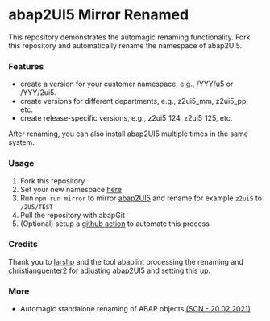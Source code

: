 # abap2UI5 Mirror Renamed

This repository demonstrates the automagic renaming functionality. Fork this repository and automatically rename the namespace of abap2UI5.

### Features
* create a version for your customer namespace, e.g., /YYY/u5 or /YYY/2ui5.
* create versions for different departments, e.g., z2ui5_mm, z2ui5_pp, etc.
* create release-specific versions, e.g., z2ui5_124, z2ui5_125, etc.

After renaming, you can also install abap2UI5 multiple times in the same system.

### Usage
1. Fork this repository
2. Set your new namespace [here](https://github.com/abap2UI5/abap2UI5-mirror-renamed/blob/main/abaplint_rename.json#L16-L17)
3. Run `npm run mirror` to mirror [abap2UI5](https://github.com/abap2UI5/abap2UI5) and rename for example `z2ui5` to `/2U5/TEST`
4. Pull the repository with abapGit
5. (Optional) setup a [github action](https://github.com/abap2UI5/abap2UI5-mirror-renamed/blob/main/.github/workflows/cron.yml) to automate this process

### Credits
Thank you to [larshp](https://github.com/larshp) and the tool abaplint processing the renaming and [christianguenter2](https://github.com/christianguenter2) for adjusting abap2UI5 and setting this up.

### More
* Automagic standalone renaming of ABAP objects [(SCN - 20.02.2021)](https://community.sap.com/t5/application-development-blog-posts/automagic-standalone-renaming-of-abap-objects/ba-p/13499851)
